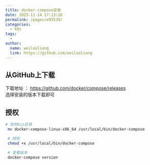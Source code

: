 ```yaml
---
title: docker-compose安装
date: 2023-11-14 17:13:26
permalink: /pages/e93539/
categories:
  - k8s
tags:
  - 
author: 
  name: weiluoliang
  link: https://github.com/weiluoliang
---
```


## 从GitHub上下载 
下载地址 ：  https://github.com/docker/compose/releases  
选择安装的版本下载即可 

<!-- more -->

## 授权  
```bash
# 放到bin目录
 mv docker-compose-linux-x86_64 /usr/local/bin/docker-compose

 # 授权
 chmod +x /usr/local/bin/docker-compose

 # 查看版本
 docker-compose version 

```

